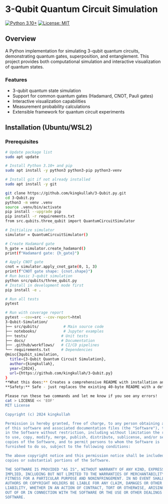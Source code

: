 # 3-Qubit Quantum Circuit Simulation

[![Python 3.10+](https://img.shields.io/badge/python-3.10+-blue.svg)](https://www.python.org/downloads/)
[![License: MIT](https://img.shields.io/badge/License-MIT-yellow.svg)](https://opensource.org/licenses/MIT)

## Overview

A Python implementation for simulating 3-qubit quantum circuits, demonstrating quantum gates, superposition, and entanglement. This project provides both computational simulation and interactive visualization of quantum states.

### Features
- 3-qubit quantum state simulation
- Support for common quantum gates (Hadamard, CNOT, Pauli gates)
- Interactive visualization capabilities
- Measurement probability calculations
- Extensible framework for quantum circuit experiments

## Installation (Ubuntu/WSL2)

### Prerequisites
```bash
# Update package list
sudo apt update

# Install Python 3.10+ and pip
sudo apt install -y python3 python3-pip python3-venv

# Install git if not already installed
sudo apt install -y git

git clone https://github.com/kingkullah/3-Qubit.py.git
cd 3-Qubit.py
python3 -m venv .venv
source .venv/bin/activate
pip install --upgrade pip
pip install -r requirements.txt
from src.qubits.three_qubit import QuantumCircuitSimulator

# Initialize simulator
simulator = QuantumCircuitSimulator()

# Create Hadamard gate
h_gate = simulator.create_hadamard()
print(f"Hadamard gate: {h_gate}")

# Apply CNOT gate
cnot = simulator.apply_cnot_gate(0, 1, 3)
print(f"CNOT gate shape: {cnot.shape}")
# Run basic 3-qubit simulation
python src/qubits/three_qubit.py
# Install in development mode first
pip install -e .

# Run all tests
pytest

# Run with coverage report
pytest --cov=src --cov-report=html
3-Qubit-Simulation/
├── src/qubits/           # Main source code
├── notebooks/            # Jupyter examples  
├── tests/               # Unit tests
├── docs/                # Documentation
├── .github/workflows/   # CI/CD pipelines
└── requirements.txt     # Dependencies
@misc{3qubit_simulation,
  title={3-Qubit Quantum Circuit Simulation},
  author={kingkullah},
  year={2024},
  url={https://github.com/kingkullah/3-Qubit.py}
}
**What this does:** Creates a comprehensive README with installation and usage instructions
**Safety:** Safe - just replaces the existing 40-byte README with a detailed one

Please run these two commands and let me know if you see any errors!
cat > LICENSE << 'EOF'
MIT License

Copyright (c) 2024 kingkullah

Permission is hereby granted, free of charge, to any person obtaining a copy
of this software and associated documentation files (the "Software"), to deal
in the Software without restriction, including without limitation the rights
to use, copy, modify, merge, publish, distribute, sublicense, and/or sell
copies of the Software, and to permit persons to whom the Software is
furnished to do so, subject to the following conditions:

The above copyright notice and this permission notice shall be included in all
copies or substantial portions of the Software.

THE SOFTWARE IS PROVIDED "AS IS", WITHOUT WARRANTY OF ANY KIND, EXPRESS OR
IMPLIED, INCLUDING BUT NOT LIMITED TO THE WARRANTIES OF MERCHANTABILITY,
FITNESS FOR A PARTICULAR PURPOSE AND NONINFRINGEMENT. IN NO EVENT SHALL THE
AUTHORS OR COPYRIGHT HOLDERS BE LIABLE FOR ANY CLAIM, DAMAGES OR OTHER
LIABILITY, WHETHER IN AN ACTION OF CONTRACT, TORT OR OTHERWISE, ARISING FROM,
OUT OF OR IN CONNECTION WITH THE SOFTWARE OR THE USE OR OTHER DEALINGS IN THE
SOFTWARE.
